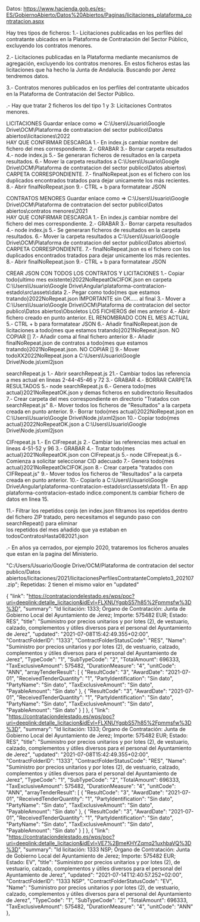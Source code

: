 Datos:
https://www.hacienda.gob.es/es-ES/GobiernoAbierto/Datos%20Abiertos/Paginas/licitaciones_plataforma_contratacion.aspx

Hay tres tipos de ficheros:
1.- ​Licitaciones publicadas en los perfiles del contratante ubicados en la Plataforma de Contratación del Sector Público, excluyendo los contratos menores.

2.- Licitaciones publicadas en la Plataforma mediante mecanismos de agregación, excluyendo los contratos menores.
    En estos ficheros estas las licitaciones que ha hecho la Junta de Andalucía. Buscando por Jerez tendremos datos.

3.- Contratos menores publicados en los perfiles del contratante ubicados en la Plataforma de Contratación del Sector Público.    

.- Hay que tratar 2 ficheros los del tipo 1 y 3:
    Licitaciones
    Contratos menores.

LICITACIONES
 Guardar enlace como  => C:\Users\Usuario\Google Drive\OCM\Plataforma de contratacion del sector publico\Datos abiertos\licitaciones\2022\
 HAY QUE CONFIRMAR DESCARGA
1.- En index.js cambiar nombre del fichero del mes correspondiente.
2.- GRABAR
3.- Borrar carpeta resultados
4.- node index.js
5.- Se generaran ficheros de resultados en la carpeta resultados.
6.- Mover la carpeta resultados a C:\Users\Usuario\Google Drive\OCM\Plataforma de contratacion del sector publico\Datos abiertos\ CARPETA CORRESPONDIENTE.
7.- finalNoRepeat.json es el fichero con los duplicados encontrados tratados para dejar unicamente los más recientes.
8.- Abrir finalNoRepeat.json
9.- CTRL + b para formatatear JSON


CONTRATOS MENORES
Guardar enlace como  => C:\Users\Usuario\Google Drive\OCM\Plataforma de contratacion del sector publico\Datos abiertos\contratos menores\2021\
 HAY QUE CONFIRMAR DESCARGA
1.- En index.js cambiar nombre del fichero del mes correspondiente.
2.- GRABAR
3.- Borrar carpeta resultados
4.- node index.js
5.- Se generaran ficheros de resultados en la carpeta resultados.
6.- Mover la carpeta resultados a C:\Users\Usuario\Google Drive\OCM\Plataforma de contratacion del sector publico\Datos abiertos\ CARPETA CORRESPONDIENTE.
7.- finalNoRepeat.json es el fichero con los duplicados encontrados tratados para dejar unicamente los más recientes.
8.- Abrir finalNoRepeat.json
9.- CTRL + b para formatatear JSON


CREAR JSON CON TODOS LOS CONTRATOS Y LICITACIONES
1.- Copiar todo{ultimo mes existente}2022NoRepeatOkCIFOK.json en carpeta C:\Users\Usuario\Google Drive\Angular\plataforma-contratacion-estado\src\assets\data
2.- Pegar como todo{mes que estamos tratando}2022NoRepeat.json IMPORTANTE sin OK..... al final
3.- Mover a C:\Users\Usuario\Google Drive\OCM\Plataforma de contratacion del sector publico\Datos abiertos\Obsoletos LOS FICHEROS del mes anterior
4.- Abrir fichero creado en punto anterior. EL RENOMBRADO CON EL MES ACTUAL
5.- CTRL + b para formatatear JSON
6.- Añadir finalNoRepeat.json de licitaciones a todo{mes que estamos tratando}2021NoRepeat.json. NO COPIAR []
7.- Añadir coma al final fichero anterior
8.- Añadir finalNoRepeat.json de contratos a todo{mes que estamos tratando}2021NoRepeat.json. NO COPIAR []
9.- Mover todoXX2022NoRepeat.json a C:\Users\Usuario\Google Drive\Node.js\xml2json


searchRepeat.js
1.- Abrir searchRepeat.js
21.- Cambiar todos las referencia a mes actual en lineas 2-44-45-46 y 72
3.- GRABAR
4.- BORRAR CARPETA RESULTADOS
5.- node searchRepeat.js
6.- Genera todo{mes actual}2021NoRepeatOK.json y demas ficheros en subdirectorio Resultados
7.- Crear carpeta del mes correspondiente en directorio "Tratados con searchRepeat.js"
8.- Mover todos los ficheros de "Resultados" a la carpeta creada en punto anterior.
9.- Borrar todo{mes actual}2022NoRepeat.json en C:\Users\Usuario\Google Drive\Node.js\xml2json
10.- Copiar todo{mes actual}2022NoRepeatOK.json a C:\Users\Usuario\Google Drive\Node.js\xml2json

CIFrepeat.js
1.- En CIFrepeat.js
2.- Cambiar las referencias  mes actual en lineas 4-51-52 y 96
3.- GRABAR
4.- Tratar todo{mes actual}2021NoRepeatOK.json con CIFrepeat.js
5.- node CIFrepeat.js
6.- Comienza a solicitar seleccionar CID adecuado
7.- Genera todo{mes actual}2021NoRepeatOkCIFOK.json
8.- Crear carpeta "tratados con CIFRepeat.js"
9.- Mover todos los ficheros de "Resultados" a la carpeta creada en punto anterior.
10.- Copiarlo a C:\Users\Usuario\Google Drive\Angular\plataforma-contratacion-estado\src\assets\data
11.- En app plataforma-contratacion-estado   indice.component.ts cambiar fichero de datos en linea 15.











11.- Filtrar los repetidos conjs (en index.json filtramos los repetidos dentro del 
         fichero ZIP tratado, pero necesitamos el segundo paso con searchRepeat() para eliminar    
              los repetidos del mes añadido que ya estaban en todosContratosHasta082021.json

.- En años ya cerrados, por ejemplo 2020, trataremos los ficheros anuales que estan en la pagina del Ministerio.
  


"C:/Users/Usuario/Google Drive/OCM/Plataforma de contratacion del sector publico/Datos abiertos/licitaciones/2021/licitacionesPerfilesContratanteCompleto3_202107.zip";
Repetidas:
2 tienen el mismo valor en "updated"

 {
        "link": "https://contrataciondelestado.es/wps/poc?uri=deeplink:detalle_licitacion&idEvl=FLXNUYgqbS57h85%2Fpmmsfw%3D%3D",
        "summary": "Id licitación: 1333; Órgano de Contratación: Junta de Gobierno Local del Ayuntamiento de Jerez; Importe: 575482 EUR; Estado: RES",
        "title": "Suministro por precios unitarios y por lotes (2), de vestuario, calzado, complementos y útiles diversos para el personal del Ayuntamiento de Jerez",
        "updated": "2021-07-08T15:42:49.355+02:00",
        "ContractFolderID": "1333",
        "ContractFolderStatusCode": "RES",
        "Name": "Suministro por precios unitarios y por lotes (2), de vestuario, calzado, complementos y útiles diversos para el personal del Ayuntamiento de Jerez",
        "TypeCode": "1",
        "SubTypeCode": "2",
        "TotalAmount": 696333,
        "TaxExclusiveAmount": 575482,
        "DurationMeasure": "4",
        "unitCode": "ANN",
        "arrayTenderResult": [
            {
                "ResultCode": "3",
                "AwardDate": "2021-07-01",
                "ReceivedTenderQuantity": "1",
                "PartyIdentification": "Sin dato",
                "PartyName": "Sin dato",
                "TaxExclusiveAmount": "Sin dato",
                "PayableAmount": "Sin dato"
            },
            {
                "ResultCode": "3",
                "AwardDate": "2021-07-01",
                "ReceivedTenderQuantity": "1",
                "PartyIdentification": "Sin dato",
                "PartyName": "Sin dato",
                "TaxExclusiveAmount": "Sin dato",
                "PayableAmount": "Sin dato"
            }
        ]
    },
      {
        "link": "https://contrataciondelestado.es/wps/poc?uri=deeplink:detalle_licitacion&idEvl=FLXNUYgqbS57h85%2Fpmmsfw%3D%3D",
        "summary": "Id licitación: 1333; Órgano de Contratación: Junta de Gobierno Local del Ayuntamiento de Jerez; Importe: 575482 EUR; Estado: RES",
        "title": "Suministro por precios unitarios y por lotes (2), de vestuario, calzado, complementos y útiles diversos para el personal del Ayuntamiento de Jerez",
        "updated": "2021-07-08T15:42:49.355+02:00",
        "ContractFolderID": "1333",
        "ContractFolderStatusCode": "RES",
        "Name": "Suministro por precios unitarios y por lotes (2), de vestuario, calzado, complementos y útiles diversos para el personal del Ayuntamiento de Jerez",
        "TypeCode": "1",
        "SubTypeCode": "2",
        "TotalAmount": 696333,
        "TaxExclusiveAmount": 575482,
        "DurationMeasure": "4",
        "unitCode": "ANN",
        "arrayTenderResult": [
            {
                "ResultCode": "3",
                "AwardDate": "2021-07-01",
                "ReceivedTenderQuantity": "1",
                "PartyIdentification": "Sin dato",
                "PartyName": "Sin dato",
                "TaxExclusiveAmount": "Sin dato",
                "PayableAmount": "Sin dato"
            },
            {
                "ResultCode": "3",
                "AwardDate": "2021-07-01",
                "ReceivedTenderQuantity": "1",
                "PartyIdentification": "Sin dato",
                "PartyName": "Sin dato",
                "TaxExclusiveAmount": "Sin dato",
                "PayableAmount": "Sin dato"
            }
        ]
    },
      {
        "link": "https://contrataciondelestado.es/wps/poc?uri=deeplink:detalle_licitacion&idEvl=VE7%2BmeKHYZqmq21uxhbaVQ%3D%3D",
        "summary": "Id licitación: 1333 NSP; Órgano de Contratación: Junta de Gobierno Local del Ayuntamiento de Jerez; Importe: 575482 EUR; Estado: EV",
        "title": "Suministro por precios unitarios y por lotes (2), de vestuario, calzado, complementos y útiles diversos para el personal del Ayuntamiento de Jerez",
        "updated": "2021-07-14T12:40:57.252+02:00",
        "ContractFolderID": "1333 NSP",
        "ContractFolderStatusCode": "EV",
        "Name": "Suministro por precios unitarios y por lotes (2), de vestuario, calzado, complementos y útiles diversos para el personal del Ayuntamiento de Jerez",
        "TypeCode": "1",
        "SubTypeCode": "2",
        "TotalAmount": 696333,
        "TaxExclusiveAmount": 575482,
        "DurationMeasure": "4",
        "unitCode": "ANN"
    },
